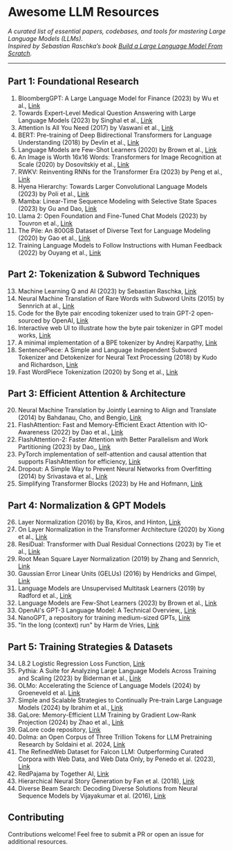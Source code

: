# Awesome LLM Resources

*A curated list of essential papers, codebases, and tools for mastering Large Language Models (LLMs).  
Inspired by Sebastian Raschka’s book [*Build a Large Language Model From Scratch*](https://www.manning.com/books/build-a-large-language-model-from-scratch).*

---


## Part 1: Foundational Research
1. BloombergGPT: A Large Language Model for Finance (2023) by Wu et al., [Link](https://arxiv.org/abs/2303.17564)
2. Towards Expert-Level Medical Question Answering with Large
Language Models (2023) by Singhal et al., [Link](https://arxiv.org/abs/2305.09617)
3. Attention Is All You Need (2017) by Vaswani et al., [Link](https://arxiv.org/abs/1706.03762)
4. BERT: Pre-training of Deep Bidirectional Transformers for Language
Understanding (2018) by Devlin et al., [Link](https://arxiv.org/abs/1810.04805)
5. Language Models are Few-Shot Learners (2020) by Brown et al., [Link](https://arxiv.org/abs/2005.14165)
6. An Image is Worth 16x16 Words: Transformers for Image Recognition
at Scale (2020) by Dosovitskiy et al., [Link](https://arxiv.org/abs/2010.11929)
7. RWKV: Reinventing RNNs for the Transformer Era (2023) by Peng et
al., [Link](https://arxiv.org/abs/2305.13048)
8. Hyena Hierarchy: Towards Larger Convolutional Language Models
(2023) by Poli et al., [Link](https://arxiv.org/abs/2302.10866)
9. Mamba: Linear-Time Sequence Modeling with Selective State Spaces
(2023) by Gu and Dao, [Link](https://arxiv.org/abs/2312.00752)
10. Llama 2: Open Foundation and Fine-Tuned Chat Models (2023) by
Touvron et al., [Link](https://arxiv.org/abs/2307.092881)
11. The Pile: An 800GB Dataset of Diverse Text for Language Modeling
(2020) by Gao et al., [Link](https://arxiv.org/abs/2101.00027)
12. Training Language Models to Follow Instructions with Human
Feedback (2022) by Ouyang et al., [Link](https://arxiv.org/abs/2203.02155)


## Part 2: Tokenization & Subword Techniques
13. Machine Learning Q and AI (2023) by Sebastian Raschka, [Link](https://leanpub.com/machine-learning-q-and-ai)
14. Neural Machine Translation of Rare Words with Subword Units (2015)
by Sennrich at al., [Link](https://arxiv.org/abs/1508.07909)
15. Code for the Byte pair encoding tokenizer used to train GPT-2 open-sourced by OpenAI, [Link](https://github.com/openai/gpt-2/blob/master/src/encoder.py)
16. Interactive web UI to illustrate how the byte pair tokenizer in GPT model works, [Link](https://platform.openai.com/tokenizer)
17. A minimal implementation of a BPE tokenizer by Andrej Karpathy, [Link](https://github.com/karpathy/minbpe)
18. SentencePiece: A Simple and Language Independent Subword
Tokenizer and Detokenizer for Neural Text Processing (2018) by Kudo
and Richardson, [Link](https://aclanthology.org/D18-2012/)
19. Fast WordPiece Tokenization (2020) by Song et al., [Link](https://arxiv.org/abs/2012.15524)


## Part 3: Efficient Attention & Architecture
20. Neural Machine Translation by Jointly Learning to Align and Translate (2014) by Bahdanau, Cho, and Bengio, [Link](https://arxiv.org/abs/1409.0473)
21. FlashAttention: Fast and Memory-Efficient Exact Attention with IO-
Awareness (2022) by Dao et al., [Link](https://arxiv.org/abs/2205.14135)
22. FlashAttention-2: Faster Attention with Better Parallelism and Work
Partitioning (2023) by Dao,, [Link](https://arxiv.org/abs/2307.08691)
23. PyTorch implementation of self-attention and causal attention that supports FlashAttention for efficiency, [Link](https://pytorch.org/docs/stable/generated/torch.nn.functional.scaled_dot_product_attention.html#torch.nn.functional.scaled_dot_product_attention)
24. Dropout: A Simple Way to Prevent Neural Networks from Overfitting
(2014) by Srivastava et al., [Link](https://jmlr.org/papers/v15/srivastava14a.html)
25. Simplifying Transformer Blocks (2023) by He and Hofmann, [Link](https://arxiv.org/abs/2311.01906)


## Part 4: Normalization & GPT Models
26. Layer Normalization (2016) by Ba, Kiros, and Hinton, [Link](https://arxiv.org/abs/1607.06450)
27. On Layer Normalization in the Transformer Architecture (2020) by
Xiong et al., [Link](https://arxiv.org/abs/2002.04745)
28. ResiDual: Transformer with Dual Residual Connections (2023) by Tie
et al., [Link](https://arxiv.org/abs/2304.14802)
29. Root Mean Square Layer Normalization (2019) by Zhang and Sennrich, [Link](https://arxiv.org/abs/1910.07467)
28. Gaussian Error Linear Units (GELUs) (2016) by Hendricks and
Gimpel, [Link](https://arxiv.org/abs/1606.08415)
29. Language Models are Unsupervised Multitask Learners (2019) by
Radford et al., [Link](https://d4mucfpksywv.cloudfront.net/better-language-models/language_models_are_unsupervised_multitask_learners.pdf)
30. Language Models are Few-Shot Learners (2023) by Brown et al., [Link](https://arxiv.org/abs/2005.14165)
31. OpenAI's GPT-3 Language Model: A Technical Overview,, [Link](https://lambdalabs.com/blog/demystifying-gpt-3)
32. NanoGPT, a repository for training medium-sized GPTs, [Link](https://github.com/karpathy/nanoGPT)
33. "In the long (context) run" by Harm de Vries, [Link](https://www.harmdevries.com/post/context-length/)


## Part 5: Training Strategies & Datasets
34. L8.2 Logistic Regression Loss Function, [Link](https://www.youtube.com/watch?v=GxJe0DZvydM)
35. Pythia: A Suite for Analyzing Large Language Models Across Training
and Scaling (2023) by Biderman et al., [Link](https://arxiv.org/abs/2304.01373)
36. OLMo: Accelerating the Science of Language Models (2024) by
Groeneveld et al. [Link](https://arxiv.org/abs/2402.00838)
37. Simple and Scalable Strategies to Continually Pre-train Large Language
Models (2024) by Ibrahim et al., [Link](https://arxiv.org/abs/2403.08763)
38. GaLore: Memory-Efficient LLM Training by Gradient Low-Rank
Projection (2024) by Zhao et al., [Link](https://arxiv.org/abs/2403.03507)
39. GaLore code repository, [Link](https://github.com/jiaweizzhao/GaLore)
40. Dolma: an Open Corpus of Three Trillion Tokens for LLM Pretraining
Research by Soldaini et al. 2024, [Link](https://arxiv.org/abs/2402.00159)
41. The RefinedWeb Dataset for Falcon LLM: Outperforming Curated
Corpora with Web Data, and Web Data Only, by Penedo et al. (2023), [Link](https://arxiv.org/abs/2306.01116)
42. RedPajama by Together AI, [Link](https://github.com/togethercomputer/RedPajama-Data)
43. Hierarchical Neural Story Generation by Fan et al. (2018), [Link](https://arxiv.org/abs/1805.04833)
44. Diverse Beam Search: Decoding Diverse Solutions from Neural
Sequence Models by Vijayakumar et al. (2016), [Link](https://arxiv.org/abs/1610.02424)

## Contributing
Contributions welcome! Feel free to submit a PR or open an issue for additional resources.  
